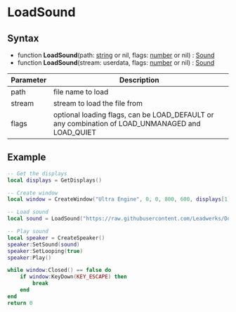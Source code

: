 # LoadSound

## Syntax
- function **LoadSound**(path: [string](https://www.lua.org/manual/5.3/manual.html#3.1) or nil, flags: [number](https://www.lua.org/manual/5.3/manual.html#3.4) or nil) : [Sound](Sound.md)
- function **LoadSound**(stream: userdata, flags: [number](https://www.lua.org/manual/5.3/manual.html#3.4) or nil) : [Sound](Sound.md)

|Parameter|Description|
|-|-|
|path|file name to load|
|stream|stream to load the file from|
|flags|optional loading flags, can be LOAD_DEFAULT or any combination of LOAD_UNMANAGED and LOAD_QUIET |

## Example

```lua
-- Get the displays
local displays = GetDisplays()

-- Create window
local window = CreateWindow("Ultra Engine", 0, 0, 800, 600, displays[1], WINDOW_TITLEBAR or WINDOW_CENTER)

-- Load sound
local sound = LoadSound("https://raw.githubusercontent.com/Leadwerks/Documentation/master/Assets/Sound/notification.wav")

-- Play sound
local speaker = CreateSpeaker()
speaker:SetSound(sound)
speaker:SetLooping(true)
speaker:Play()

while window:Closed() == false do
	if window:KeyDown(KEY_ESCAPE) then
		break
	end
end
return 0
```
